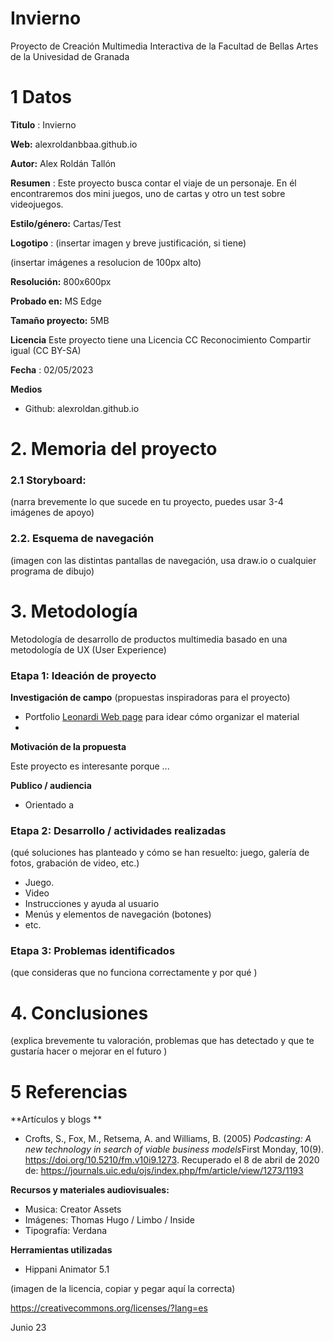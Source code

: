 # Invierno

Proyecto de Creación Multimedia Interactiva de la  Facultad de Bellas Artes de la Univesidad de Granada



# 1 Datos 



**Titulo** : Invierno

**Web:**   alexroldanbbaa.github.io

**Autor:**  Alex Roldán Tallón

**Resumen** : Este proyecto busca contar el viaje de un personaje. En él encontraremos dos mini juegos, uno de cartas y otro un test sobre videojuegos.

**Estilo/género:**  Cartas/Test

**Logotipo** : (insertar imagen y breve justificación, si  tiene) 

(insertar imágenes a resolucion de 100px alto)

**Resolución:** 800x600px 

**Probado en:**   MS Edge

**Tamaño proyecto:** 5MB 

**Licencia** Este proyecto tiene una Licencia CC Reconocimiento Compartir igual (CC BY-SA)

**Fecha** : 02/05/2023

**Medios** 

- Github: alexroldan.github.io


# 2. Memoria del proyecto 

### 2.1 Storyboard: 



(narra brevemente lo que sucede en tu proyecto, puedes usar 3-4 imágenes de apoyo)



### 2.2. Esquema de navegación 



(imagen con las distintas pantallas de navegación, usa draw.io o cualquier programa de dibujo)







# 3. Metodología

Metodología de desarrollo de productos multimedia basado en una metodología de UX (User Experience)



### Etapa 1: Ideación de proyecto

**Investigación de campo** (propuestas inspiradoras para el proyecto)

- Portfolio [Leonardi Web page](http://www.rleonardi.com/interactive-resume/) para idear cómo organizar el material
- 



**Motivación de la propuesta** 

Este  proyecto es interesante porque ... 



**Publico / audiencia**

- Orientado a 





### Etapa 2: Desarrollo / actividades realizadas

(qué soluciones has planteado y cómo se han resuelto: juego, galería de fotos, grabación de video, etc.)

- Juego. 
- Video 
- Instrucciones y ayuda al usuario 
- Menús y elementos de navegación (botones)
- etc.



### Etapa 3: Problemas identificados

(que consideras que no  funciona correctamente y por qué )



# 4. Conclusiones 

(explica brevemente tu valoración, problemas que has detectado y que te gustaría hacer o mejorar en el futuro )







# 5 Referencias 

**Artículos y blogs ** 

- Crofts, S., Fox, M., Retsema, A. and Williams, B. (2005) *Podcasting: A new technology in search of viable business models*First Monday, 10(9). https://doi.org/10.5210/fm.v10i9.1273. Recuperado el 8 de abril de 2020 de: https://journals.uic.edu/ojs/index.php/fm/article/view/1273/1193

**Recursos y materiales audiovisuales:**

* Musica:  Creator Assets
* Imágenes:  Thomas Hugo / Limbo / Inside
* Tipografía: Verdana

**Herramientas utilizadas**

- Hippani Animator 5.1




(imagen de la licencia, copiar y pegar aquí la correcta)

https://creativecommons.org/licenses/?lang=es

Junio 23
